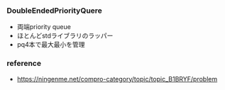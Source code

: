 ### DoubleEndedPriorityQuere
- 両端priority queue
- ほとんどstdライブラリのラッパー
- pq4本で最大最小を管理

### reference
- https://ningenme.net/compro-category/topic/topic_B1BRYF/problem
